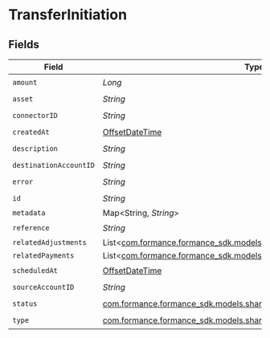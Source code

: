 # TransferInitiation


## Fields

| Field                                                                                                                             | Type                                                                                                                              | Required                                                                                                                          | Description                                                                                                                       | Example                                                                                                                           |
| --------------------------------------------------------------------------------------------------------------------------------- | --------------------------------------------------------------------------------------------------------------------------------- | --------------------------------------------------------------------------------------------------------------------------------- | --------------------------------------------------------------------------------------------------------------------------------- | --------------------------------------------------------------------------------------------------------------------------------- |
| `amount`                                                                                                                          | *Long*                                                                                                                            | :heavy_check_mark:                                                                                                                | N/A                                                                                                                               |                                                                                                                                   |
| `asset`                                                                                                                           | *String*                                                                                                                          | :heavy_check_mark:                                                                                                                | N/A                                                                                                                               | USD                                                                                                                               |
| `connectorID`                                                                                                                     | *String*                                                                                                                          | :heavy_check_mark:                                                                                                                | N/A                                                                                                                               |                                                                                                                                   |
| `createdAt`                                                                                                                       | [OffsetDateTime](https://docs.oracle.com/javase/8/docs/api/java/time/OffsetDateTime.html)                                         | :heavy_check_mark:                                                                                                                | N/A                                                                                                                               |                                                                                                                                   |
| `description`                                                                                                                     | *String*                                                                                                                          | :heavy_check_mark:                                                                                                                | N/A                                                                                                                               |                                                                                                                                   |
| `destinationAccountID`                                                                                                            | *String*                                                                                                                          | :heavy_check_mark:                                                                                                                | N/A                                                                                                                               |                                                                                                                                   |
| `error`                                                                                                                           | *String*                                                                                                                          | :heavy_check_mark:                                                                                                                | N/A                                                                                                                               |                                                                                                                                   |
| `id`                                                                                                                              | *String*                                                                                                                          | :heavy_check_mark:                                                                                                                | N/A                                                                                                                               | XXX                                                                                                                               |
| `metadata`                                                                                                                        | Map<String, *String*>                                                                                                             | :heavy_minus_sign:                                                                                                                | N/A                                                                                                                               |                                                                                                                                   |
| `reference`                                                                                                                       | *String*                                                                                                                          | :heavy_check_mark:                                                                                                                | N/A                                                                                                                               |                                                                                                                                   |
| `relatedAdjustments`                                                                                                              | List<[com.formance.formance_sdk.models.shared.TransferInitiationAdjusments](../../models/shared/TransferInitiationAdjusments.md)> | :heavy_minus_sign:                                                                                                                | N/A                                                                                                                               |                                                                                                                                   |
| `relatedPayments`                                                                                                                 | List<[com.formance.formance_sdk.models.shared.TransferInitiationPayments](../../models/shared/TransferInitiationPayments.md)>     | :heavy_minus_sign:                                                                                                                | N/A                                                                                                                               |                                                                                                                                   |
| `scheduledAt`                                                                                                                     | [OffsetDateTime](https://docs.oracle.com/javase/8/docs/api/java/time/OffsetDateTime.html)                                         | :heavy_check_mark:                                                                                                                | N/A                                                                                                                               |                                                                                                                                   |
| `sourceAccountID`                                                                                                                 | *String*                                                                                                                          | :heavy_check_mark:                                                                                                                | N/A                                                                                                                               |                                                                                                                                   |
| `status`                                                                                                                          | [com.formance.formance_sdk.models.shared.TransferInitiationStatus](../../models/shared/TransferInitiationStatus.md)               | :heavy_check_mark:                                                                                                                | N/A                                                                                                                               |                                                                                                                                   |
| `type`                                                                                                                            | [com.formance.formance_sdk.models.shared.TransferInitiationType](../../models/shared/TransferInitiationType.md)                   | :heavy_check_mark:                                                                                                                | N/A                                                                                                                               |                                                                                                                                   |